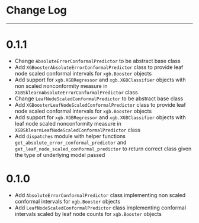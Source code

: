 # Change Log
----

# 0.1.1

- Change `AbsoluteErrorConformalPredictor` to be abstract base class
- Add `XGBoosterAbsoluteErrorConformalPredictor` class to provide leaf node scaled conformal intervals for `xgb.Booster` objects  
- Add support for `xgb.XGBRegressor` and `xgb.XGBClassifier` objects with non scaled nonconformity measure in `XGBSklearnAbsoluteErrorConformalPredictor` class
- Change `LeafNodeScaledConformalPredictor` to be abstract base class
- Add `XGBoosterLeafNodeScaledConformalPredictor` class to provide leaf node scaled conformal intervals for `xgb.Booster` objects  
- Add support for `xgb.XGBRegressor` and `xgb.XGBClassifier` objects with leaf node scaled nonconformity measure in `XGBSklearnLeafNodeScaledConformalPredictor` class
- Add `dispatches` module with helper functions `get_absolute_error_conformal_predictor` and `get_leaf_node_scaled_conformal_predictor` to return correct class given the type of underlying model passed

# 0.1.0

- Add `AbsoluteErrorConformalPredictor` class implementing non scaled conformal intervals for `xgb.Booster` objects 
- Add `LeafNodeScaledConformalPredictor` class implementing conformal intervals scaled by leaf node counts for `xgb.Booster` objects



